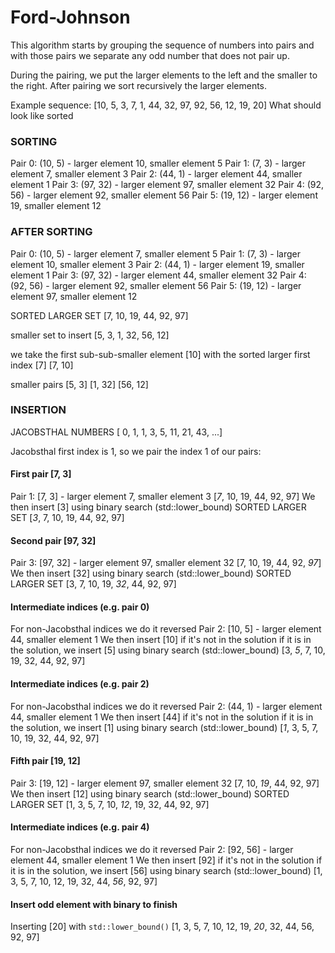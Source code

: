 # Ford-Johnson

This algorithm starts by grouping the sequence of numbers into pairs and with those pairs we separate any odd number that does not pair up.

During the pairing, we put the larger elements to the left and the smaller to the right. After pairing we sort recursively the larger elements.

Example sequence: [10, 5, 3, 7, 1, 44, 32, 97, 92, 56, 12, 19, 20]
What should look like sorted

### SORTING

Pair 0: (10, 5)  - larger element 10, smaller element 5
Pair 1: (7, 3)   - larger element 7, smaller element 3
Pair 2: (44, 1)  - larger element 44, smaller element 1
Pair 3: (97, 32) - larger element 97, smaller element 32
Pair 4: (92, 56) - larger element 92, smaller element 56
Pair 5: (19, 12) - larger element 19, smaller element 12

### AFTER SORTING

Pair 0: (10, 5)  - larger element 7, smaller element 5
Pair 1: (7, 3)   - larger element 10, smaller element 3
Pair 2: (44, 1)  - larger element 19, smaller element 1
Pair 3: (97, 32) - larger element 44, smaller element 32
Pair 4: (92, 56) - larger element 92, smaller element 56
Pair 5: (19, 12) - larger element 97, smaller element 12

SORTED LARGER SET
[7, 10, 19, 44, 92, 97]

smaller set to insert
[5, 3, 1, 32, 56, 12]

we take the first sub-sub-smaller element [10] with the sorted larger first index [7]
[7, 10]

smaller pairs
[5, 3]
[1, 32]
[56, 12]

### INSERTION

JACOBSTHAL NUMBERS
[ 0, 1, 1, 3, 5, 11, 21, 43, ...]

Jacobsthal first index is 1, so we pair the index 1 of our pairs:

#### First pair [7, 3]

Pair 1: [7, 3]   - larger element 7, smaller element 3
[*7*, 10, 19, 44, 92, 97]
We then insert [3] using binary search (std::lower_bound)
SORTED LARGER SET
[*3*, 7, 10, 19, 44, 92, 97]

#### Second pair [97, 32]

Pair 3: [97, 32]   - larger element 97, smaller element 32
[7, 10, 19, 44, 92, *97*]
We then insert [32] using binary search (std::lower_bound)
SORTED LARGER SET
[3, 7, 10, 19, *32*, 44, 92, 97]

#### Intermediate indices (e.g. pair 0)

For non-Jacobsthal indices we do it reversed
Pair 2: [10, 5]  - larger element 44, smaller element 1
We then insert [10] if it's not in the solution
if it is in the solution, we insert [5] using binary search (std::lower_bound)
[3, *5*, 7, 10, 19, 32, 44, 92, 97]

#### Intermediate indices (e.g. pair 2)

For non-Jacobsthal indices we do it reversed
Pair 2: (44, 1)  - larger element 44, smaller element 1
We then insert [44] if it's not in the solution
if it is in the solution, we insert [1] using binary search (std::lower_bound)
[*1*, 3, 5, 7, 10, 19, 32, 44, 92, 97]

#### Fifth pair [19, 12]

Pair 3: [19, 12]   - larger element 97, smaller element 32
[7, 10, *19*, 44, 92, 97]
We then insert [12] using binary search (std::lower_bound)
SORTED LARGER SET
[1, 3, 5, 7, 10, *12*, 19, 32, 44, 92, 97]

#### Intermediate indices (e.g. pair 4)

For non-Jacobsthal indices we do it reversed
Pair 2: [92, 56]  - larger element 44, smaller element 1
We then insert [92] if it's not in the solution
if it is in the solution, we insert [56] using binary search (std::lower_bound)
[1, 3, 5, 7, 10, 12, 19, 32, 44, *56*, 92, 97]

#### Insert odd element with binary to finish

Inserting [20] with `std::lower_bound()`
[1, 3, 5, 7, 10, 12, 19, *20*, 32, 44, 56, 92, 97]
